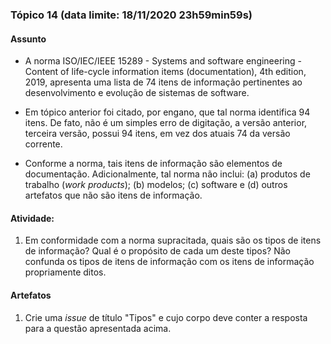 ### Tópico 14 (data limite: **18/11/2020 23h59min59s**)

#### Assunto

- A norma ISO/IEC/IEEE 15289 - Systems and software engineering - Content of life-cycle information items (documentation), 
4th edition, 2019, apresenta uma lista de 74 itens de informação pertinentes ao 
desenvolvimento e evolução de sistemas de software. 

- Em tópico anterior foi citado, por engano, que tal norma identifica 94 itens. De fato, não
é um simples erro de digitação, a versão anterior, terceira versão, possui 94 itens, em vez dos
atuais 74 da versão corrente.

- Conforme a norma, tais itens de informação são elementos de documentação. Adicionalmente, tal norma não inclui:
(a) produtos de trabalho (_work products_); (b) modelos; (c) software e (d) outros artefatos que não são itens de informação. 

#### Atividade:

1. Em conformidade com a norma supracitada, quais são os tipos de itens de informação? Qual é o propósito de cada um
deste tipos? Não confunda os tipos de itens de informação com os itens de informação propriamente ditos.

#### Artefatos

1. Crie uma _issue_ de título "Tipos" e cujo corpo deve conter
a resposta para a questão apresentada acima.

